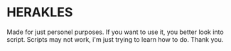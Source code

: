 # HERAKLES
Made for just personel purposes.
If you want to use it, you better look into script.
Scripts may not work, i'm just trying to learn how to do.
Thank you.
